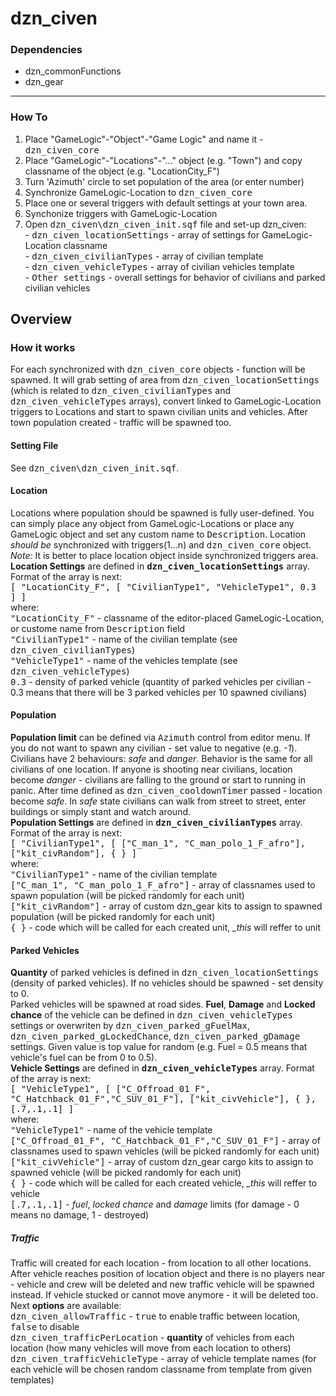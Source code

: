 # dzn_civen
### Dependencies
- dzn_commonFunctions
- dzn_gear
<hr>

### How To
1. Place "GameLogic"-"Object"-"Game Logic" and name it - <tt>dzn_civen_core</tt> 
2. Place "GameLogic"-"Locations"-"..." object (e.g. "Town") and copy classname of the object (e.g. "LocationCity_F")
3. Turn 'Azimuth' circle to set population of the area (or enter number)
4. Synchronize GameLogic-Location to <tt>dzn_civen_core</tt>
5. Place one or several triggers with default settings at your town area.
6. Synchonize triggers with GameLogic-Location
7. Open <tt>dzn_civen\dzn_civen_init.sqf</tt> file and set-up dzn_civen:
<br> - <tt>dzn_civen_locationSettings</tt> - array of settings for GameLogic-Location classname
<br> - <tt>dzn_civen_civilianTypes</tt> - array of civilian template
<br> - <tt>dzn_civen_vehicleTypes</tt> - array of civilian vehicles template
<br> - <tt>Other settings</tt> - overall settings for behavior of civilians and parked civilian vehicles

## Overview

### How it works
For each synchronized with <tt>dzn_civen_core</tt> objects - function will be spawned. It will grab setting of area from <tt>dzn_civen_locationSettings</tt> (which is related to <tt>dzn_civen_civilianTypes</tt> and <tt>dzn_civen_vehicleTypes</tt> arrays), convert linked to GameLogic-Location triggers to Locations and start to spawn civilian units and vehicles.
After town population created - traffic will be spawned too.

#### Setting File
See <tt>dzn_civen\dzn_civen_init.sqf</tt>.

#### Location
Locations where population should be spawned is fully user-defined. You can simply place any object from GameLogic-Locations or place any GameLogic object and set any custom name to <tt>Description</tt>.
Location *should be* synchronized with triggers(1...n) and <tt>dzn_civen_core</tt> object.
<br>*Note:* It is better to place location object inside synchronized triggers area.
<br>**Location Settings** are defined in <tt>**dzn_civen_locationSettings**</tt> array. Format of the array is next:
<br> <tt>[ "LocationCity_F",	[ "CivilianType1", "VehicleType1", 0.3	] ]</tt>
<br>where:
<br><tt>"LocationCity_F"</tt> - classname of the editor-placed GameLogic-Location, or custome name from <tt>Description</tt> field
<br><tt>"CivilianType1"</tt> - name of the civilian template (see <tt>dzn_civen_civilianTypes</tt>)
<br><tt>"VehicleType1"</tt> - name of the vehicles template (see <tt>dzn_civen_vehicleTypes</tt>)
<br><tt>0.3</tt> - density of parked vehicle (quantity of parked vehicles per civilian - 0.3 means that there will be 3 parked vehicles per 10 spawned civilians)

#### Population
**Population limit** can be defined via <tt>Azimuth</tt> control from editor menu. If you do not want to spawn any civilian - set value to negative (e.g. *-1*).
Civilians have 2 behaviours: *safe* and *danger*. Behavior is the same for all civilians of one location. If anyone is shooting near civilians, location become *danger* - civilians are falling to the ground or start to running in panic. After time defined as <tt>dzn_civen_cooldownTimer</tt> passed - location become *safe*. In *safe* state civilians can walk from street to street, enter buildings or simply stant and watch around.
<br>**Population Settings** are defined in <tt>**dzn_civen_civilianTypes**</tt> array. Format of the array is next:
<br> <tt>[ "CivilianType1", [	["C_man_1", "C_man_polo_1_F_afro"], ["kit_civRandom"], { }	]</tt>
<br>where:
<br><tt>"CivilianType1"</tt> - name of the civilian template
<br><tt>["C_man_1", "C_man_polo_1_F_afro"]</tt> - array of classnames used to spawn population (will be picked randomly for each unit)
<br><tt>["kit_civRandom"]</tt> - array of custom dzn_gear kits to assign to spawned population (will be picked randomly for each unit)
<br><tt>{ }</tt> - code which will be called for each created unit, *_this* will reffer to unit

#### Parked Vehicles
**Quantity** of parked vehicles is defined in <tt>dzn_civen_locationSettings</tt> (density of parked vehicles). If no vehicles should be spawned - set density to 0.
<br>Parked vehicles will be spawned at road sides. **Fuel**, **Damage** and **Locked chance** of the vehicle can be defined in <tt>dzn_civen_vehicleTypes</tt> settings or overwriten by <tt>dzn_civen_parked_gFuelMax</tt>, <tt>dzn_civen_parked_gLockedChance</tt>, <tt>dzn_civen_parked_gDamage</tt> settings. Given value is top value for random (e.g. Fuel = 0.5 means that vehicle's fuel can be from 0 to 0.5).
<br>**Vehicle Settings** are defined in <tt>**dzn_civen_vehicleTypes**</tt> array. Format of the array is next:
<br> <tt>[ "VehicleType1", [	["C_Offroad_01_F", "C_Hatchback_01_F","C_SUV_01_F"], ["kit_civVehicle"], { }, [.7,.1,.1] ]</tt>
<br>where:
<br><tt>"VehicleType1"</tt> - name of the vehicle template
<br><tt>["C_Offroad_01_F", "C_Hatchback_01_F","C_SUV_01_F"]</tt> - array of classnames used to spawn vehicles (will be picked randomly for each unit)
<br><tt> ["kit_civVehicle"]</tt> - array of custom dzn_gear cargo kits to assign to spawned vehicle (will be picked randomly for each unit)
<br><tt>{ }</tt> - code which will be called for each created vehicle, *_this* will reffer to vehicle
<br><tt>[.7,.1,.1]</tt> - *fuel*, *locked chance* and *damage* limits (for damage - 0 means no damage, 1 - destroyed)

##### Traffic
Traffic will created for each location - from location to all other locations. After vehicle reaches position of location object and there is no players near - vehicle and crew will be deleted and new traffic vehicle will be spawned instead. If vehicle stucked or cannot move anymore - it will be deleted too.
<br>Next **options** are available:
<br><tt>dzn_civen_allowTraffic</tt> - <tt>true</tt> to enable traffic between location, <tt>false</tt> to disable
<br><tt>dzn_civen_trafficPerLocation</tt> - **quantity** of vehicles from each location (how many vehicles will move from each location to others)
<br><tt>dzn_civen_trafficVehicleType</tt> - array of vehicle template names (for each vehicle will be chosen random classname from template from given templates)
